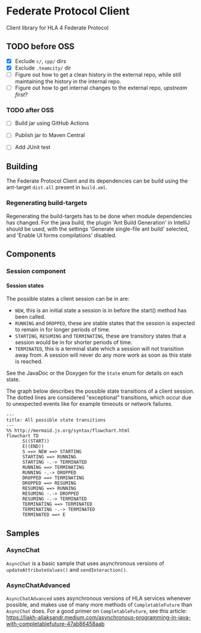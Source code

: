 # Federate Protocol Client
Client library for HLA 4 Federate Protocol

## TODO before OSS
- [x] Exclude `c/`, `cpp/` dirs
- [x] Exclude `.teamcity/` dir
- [ ] Figure out how to get a clean history in the external repo, 
      while still maintaining the history in the internal repo.  
- [ ] Figure out how to get internal changes to the external repo, _upstream first_? 

### TODO after OSS
- [ ] Build jar using GitHub Actions
- [ ] Publish jar to Maven Central
- [ ] Add JUnit test


## Building
The Federate Protocol Client and its dependencies can be build using the ant-target `dist.all` present in `build.xml`.

### Regenerating build-targets
Regenerating the build-targets has to be done when module dependencies has changed.
For the java build, the plugin 'Ant Build Generation' in IntelliJ should be used, with the settings 'Generate single-file ant build' selected, and 'Enable UI forms compilations' disabled.

## Components

### Session component

#### Session states

The possible states a client session can be in are:
- `NEW`, this is an initial state a session is in before the start() method has been called.
- `RUNNING` and `DROPPED`, these are stable states that the session is expected to remain in for longer periods of time.
- `STARTING`, `RESUMING` and `TERMINATING`, these are transitory states that a session would be in for shorter periods of time.
- `TERMINATED`, this is a terminal state which a session will not transition away from.
A session will never do any more work as soon as this state is reached.

See the JavaDoc or the Doxygen for the `State` enum for details on each state.

The graph below describes the possible state transitions of a client session.
The dotted lines are considered "exceptional" transitions, which occur due to unexpected events like for example timeouts or network failures.

```mermaid
---
title: All possible state transitions
---
%% http://mermaid.js.org/syntax/flowchart.html
flowchart TD
      S((START))
      E((END))
      S ==> NEW ==> STARTING
      STARTING ==> RUNNING
      STARTING -.-> TERMINATED
      RUNNING ==> TERMINATING
      RUNNING -.-> DROPPED
      DROPPED ==> TERMINATING
      DROPPED ==> RESUMING
      RESUMING ==> RUNNING
      RESUMING -.-> DROPPED
      RESUMING -.-> TERMINATED
      TERMINATING ==> TERMINATED
      TERMINATING -.-> TERMINATED
      TERMINATED ==> E
```

## Samples

### AsyncChat
`AsyncChat` is a basic sample that uses asynchronous versions of `updateAttributeValues()` and `sendInteraction()`.

### AsyncChatAdvanced
`AsyncChatAdvanced` uses asynchronous versions of HLA services whenever possible, and makes use of many more methods of `CompletableFuture` than `AsyncChat` does. For a good primer on `CompletableFuture`, see this article: https://liakh-aliaksandr.medium.com/asynchronous-programming-in-java-with-completablefuture-47ab86458aab
